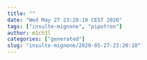 ```yaml
---
title: ""
date: "Wed May 27 23:20:10 CEST 2020"
tags: ["insulte-mignone", "pipotron"]
author: m1ch3l
categories: ["generated"]
slug: "insulte-mignone/2020-05-27-23:20:10"
---
```



